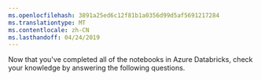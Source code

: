 ```yaml
---
ms.openlocfilehash: 3891a25ed6c12f81b1a0356d99d5af5691217284
ms.translationtype: MT
ms.contentlocale: zh-CN
ms.lasthandoff: 04/24/2019
---
```

Now that you've completed all of the notebooks in Azure Databricks, check your knowledge by answering the following questions.